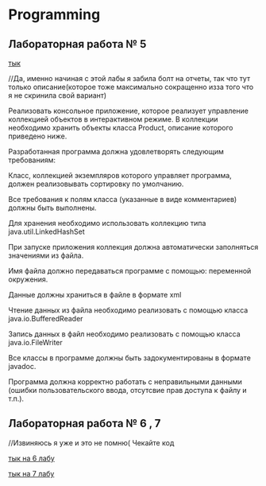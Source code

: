 # Programming

## Лабораторная работа № 5 

[тык](https://github.com/avolidaga/lab5-programming)

//Да, именно начиная с этой лабы я забила болт на отчеты, так что тут только описание(которое тоже максимально сокращенно изза того что я не скринила свой вариант)

Реализовать консольное приложение, которое реализует управление коллекцией объектов в интерактивном режиме. В коллекции необходимо хранить объекты класса Product, описание которого приведено ниже.

Разработанная программа должна удовлетворять следующим требованиям:

Класс, коллекцией экземпляров которого управляет программа, должен реализовывать сортировку по умолчанию.

Все требования к полям класса (указанные в виде комментариев) должны быть выполнены.

Для хранения необходимо использовать коллекцию типа java.util.LinkedHashSet

При запуске приложения коллекция должна автоматически заполняться значениями из файла.

Имя файла должно передаваться программе с помощью: переменной окружения.

Данные должны храниться в файле в формате xml

Чтение данных из файла необходимо реализовать с помощью класса java.io.BufferedReader

Запись данных в файл необходимо реализовать с помощью класса java.io.FileWriter

Все классы в программе должны быть задокументированы в формате javadoc.

Программа должна корректно работать с неправильными данными (ошибки пользовательского ввода, отсутсвие прав доступа к файлу и т.п.).



## Лабораторная работа № 6 , 7 

//Извиняюсь я уже и это не помню( Чекайте код

[тык на 6 лабу](https://github.com/avolidaga/lab6-programming.git)

[тык на 7 лабу](https://github.com/avolidaga/lab7-programming.git)





